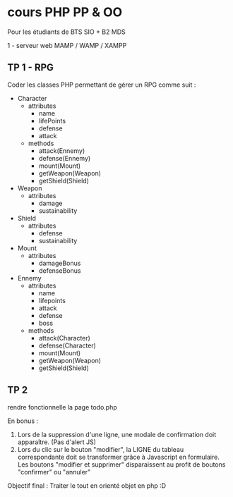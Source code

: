 # cours PHP PP & OO

Pour les étudiants de BTS SIO + B2 MDS

1 - serveur web MAMP / WAMP / XAMPP


## TP 1 - RPG

Coder les classes PHP permettant de gérer un RPG comme suit : 

- Character
    - attributes
        - name
        - lifePoints
        - defense
        - attack
    - methods
        - attack(Ennemy)
        - defense(Ennemy)
        - mount(Mount)
        - getWeapon(Weapon)
        - getShield(Shield)
- Weapon
    - attributes
        - damage
        - sustainability
- Shield
    - attributes
        - defense
        - sustainability
- Mount
    - attributes
        - damageBonus
        - defenseBonus
- Ennemy
    - attributes
        - name
        - lifepoints
        - attack
        - defense
        - boss
    - methods
        - attack(Character)
        - defense(Character)
        - mount(Mount)
        - getWeapon(Weapon)
        - getShield(Shield)



## TP 2

rendre fonctionnelle la page todo.php

En bonus :
1. Lors de la suppression d'une ligne, une modale de confirmation doit apparaître. (Pas d'alert JS)
2. Lors du clic sur le bouton "modifier", la LIGNE du tableau correspondante doit se transformer grâce à Javascript en formulaire. Les boutons "modifier et supprimer" disparaissent au profit de boutons "confirmer" ou "annuler"

Objectif final : Traiter le tout en orienté objet en php :D